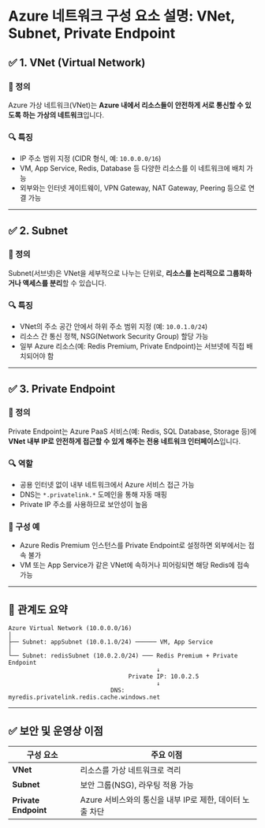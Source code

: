 
# Azure 네트워크 구성 요소 설명: VNet, Subnet, Private Endpoint

## ✅ 1. VNet (Virtual Network)

### 📌 정의
Azure 가상 네트워크(VNet)는 **Azure 내에서 리소스들이 안전하게 서로 통신할 수 있도록 하는 가상의 네트워크**입니다.

### 🔍 특징
- IP 주소 범위 지정 (CIDR 형식, 예: `10.0.0.0/16`)
- VM, App Service, Redis, Database 등 다양한 리소스를 이 네트워크에 배치 가능
- 외부와는 인터넷 게이트웨이, VPN Gateway, NAT Gateway, Peering 등으로 연결 가능

---

## ✅ 2. Subnet

### 📌 정의
Subnet(서브넷)은 VNet을 세부적으로 나누는 단위로, **리소스를 논리적으로 그룹화하거나 액세스를 분리**할 수 있습니다.

### 🔍 특징
- VNet의 주소 공간 안에서 하위 주소 범위 지정 (예: `10.0.1.0/24`)
- 리소스 간 통신 정책, NSG(Network Security Group) 할당 가능
- 일부 Azure 리소스(예: Redis Premium, Private Endpoint)는 서브넷에 직접 배치되어야 함

---

## ✅ 3. Private Endpoint

### 📌 정의
Private Endpoint는 Azure PaaS 서비스(예: Redis, SQL Database, Storage 등)에 **VNet 내부 IP로 안전하게 접근할 수 있게 해주는 전용 네트워크 인터페이스**입니다.

### 🔍 역할
- 공용 인터넷 없이 내부 네트워크에서 Azure 서비스 접근 가능
- DNS는 `*.privatelink.*` 도메인을 통해 자동 매핑
- Private IP 주소를 사용하므로 보안성이 높음

### 🧩 구성 예
- Azure Redis Premium 인스턴스를 Private Endpoint로 설정하면 외부에서는 접속 불가
- VM 또는 App Service가 같은 VNet에 속하거나 피어링되면 해당 Redis에 접속 가능

---

## 🔐 관계도 요약

```
Azure Virtual Network (10.0.0.0/16)
│
├── Subnet: appSubnet (10.0.1.0/24) ────── VM, App Service
│
└── Subnet: redisSubnet (10.0.2.0/24) ─── Redis Premium + Private Endpoint
                                          ↓
                                  Private IP: 10.0.2.5
                                          ↓
                             DNS: myredis.privatelink.redis.cache.windows.net
```

---

## ✅ 보안 및 운영상 이점

| 구성 요소 | 주요 이점 |
|-----------|-----------|
| **VNet** | 리소스를 가상 네트워크로 격리 |
| **Subnet** | 보안 그룹(NSG), 라우팅 적용 가능 |
| **Private Endpoint** | Azure 서비스와의 통신을 내부 IP로 제한, 데이터 노출 차단 |
